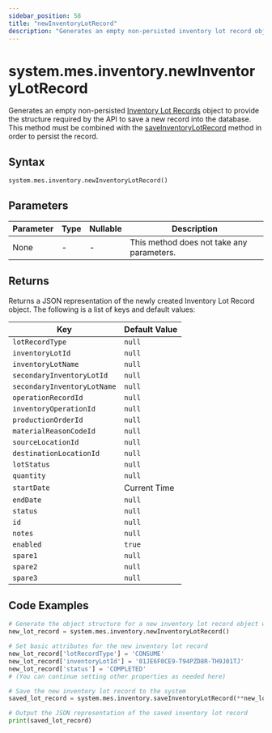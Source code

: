 ```yaml
---
sidebar_position: 58
title: "newInventoryLotRecord"
description: "Generates an empty non-persisted inventory lot record object to provide the structure to retrieve records from the database."
---
```


# system.mes.inventory.newInventoryLotRecord

Generates an empty non-persisted [Inventory Lot Records](../../data-model/inventory-operation-model/inventory-lot-record) object to provide the structure required by the API
to save a new record into the database. This method must be combined with the [saveInventoryLotRecord](./save-inventory-lot-record) method in order to persist the record.

## Syntax

```python
system.mes.inventory.newInventoryLotRecord()
```

## Parameters

| Parameter | Type | Nullable | Description                               |
|-----------|------|----------|-------------------------------------------|
| None      | -    | -        | This method does not take any parameters. |

## Returns

Returns a JSON representation of the newly created Inventory Lot Record object. The following is a list of keys and default values:

| Key                         | Default Value |
|-----------------------------|---------------|
| `lotRecordType`             | `null`        |
| `inventoryLotId`            | `null`        |
| `inventoryLotName`          | `null`        |
| `secondaryInventoryLotId`   | `null`        |
| `secondaryInventoryLotName` | `null`        |
| `operationRecordId`         | `null`        |
| `inventoryOperationId`      | `null`        |
| `productionOrderId`         | `null`        |
| `materialReasonCodeId`      | `null`        |
| `sourceLocationId`          | `null`        |
| `destinationLocationId`     | `null`        |
| `lotStatus`                 | `null`        |
| `quantity`                  | `null`        |
| `startDate`                 | Current Time  |
| `endDate`                   | `null`        |
| `status`                    | `null`        |
| `id`                        | `null`        |
| `notes`                     | `null`        |
| `enabled`                   | `true`        |
| `spare1`                    | `null`        |
| `spare2`                    | `null`        |
| `spare3`                    | `null`        |

## Code Examples

```python
# Generate the object structure for a new inventory lot record object with no initial arguments
new_lot_record = system.mes.inventory.newInventoryLotRecord()

# Set basic attributes for the new inventory lot record
new_lot_record['lotRecordType'] = 'CONSUME'
new_lot_record['inventoryLotId'] = '01JE6F0CE9-T94PZD8R-TH9J01TJ'
new_lot_record['status'] = 'COMPLETED'
# (You can continue setting other properties as needed here)

# Save the new inventory lot record to the system
saved_lot_record = system.mes.inventory.saveInventoryLotRecord(**new_lot_record)

# Output the JSON representation of the saved inventory lot record
print(saved_lot_record)
```
